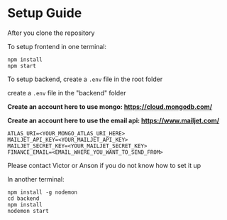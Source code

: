 # Setup Guide

After you clone the repository

To setup frontend in one terminal:

```
npm install
npm start
```

To setup backend,
create a `.env` file in the root folder

create a `.env` file in the "backend" folder

**Create an account here to use mongo: https://cloud.mongodb.com/**

**Create an account here to use the email api: https://www.mailjet.com/**

```
ATLAS_URI=<YOUR_MONGO_ATLAS_URI_HERE>
MAILJET_API_KEY=<YOUR_MAILJET_API_KEY>
MAILJET_SECRET_KEY=<YOUR_MAILJET_SECRET_KEY>
FINANCE_EMAIL=<EMAIL_WHERE_YOU_WANT_TO_SEND_FROM>
```

Please contact Victor or Anson if you do not know how to set it up

In another terminal:

```
npm install -g nodemon
cd backend
npm install
nodemon start
```
